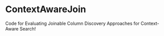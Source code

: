 # ContextAwareJoin
Code for Evaluating Joinable Column Discovery Approaches for Context-Aware Search!
